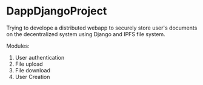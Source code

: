 # DappDjangoProject
Trying to develope a distributed webapp to securely store user's documents on the decentralized system using Django and IPFS file system.

Modules:
1. User authentication
2. File upload
3. File download
4. User Creation
